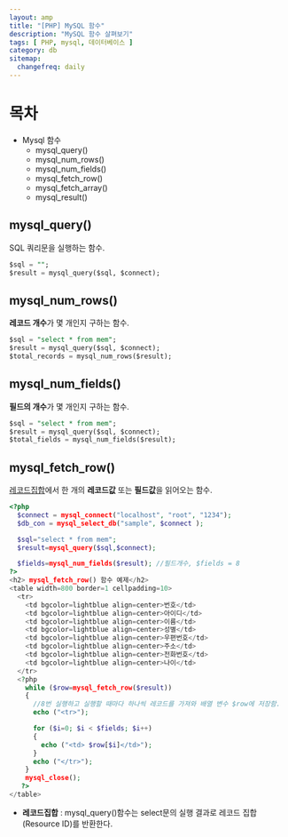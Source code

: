 ```yaml
---
layout: amp
title: "[PHP] MySQL 함수"
description: "MySQL 함수 살펴보기"
tags: [ PHP, mysql, 데이터베이스 ]
category: db
sitemap:
  changefreq: daily
---
```


# 목차
- Mysql 함수
  * mysql_query()
  * mysql_num_rows()
  * mysql_num_fields()
  * mysql_fetch_row()
  * mysql_fetch_array()
  * mysql_result()

## mysql_query()
SQL 쿼리문을 실행하는 함수.
```sql
$sql = "";
$result = mysql_query($sql, $connect);
```

## mysql_num_rows()
**레코드 개수**가 몇 개인지 구하는 함수.
```sql
$sql = "select * from mem";
$result = mysql_query($sql, $connect);
$total_records = mysql_num_rows($result);
```

## mysql_num_fields()
**필드의 개수**가 몇 개인지 구하는 함수.
```sql
$sql = "select * from mem";
$result = mysql_query($sql, $connect);
$total_fields = mysql_num_fields($result);
```

## mysql_fetch_row()
[레코드집합](#레코드집합)에서 한 개의 **레코드값** 또는 **필드값**을 읽어오는 함수.
```php
<?php
  $connect = mysql_connect("localhost", "root", "1234");
  $db_con = mysql_select_db("sample", $connect );

  $sql="select * from mem";
  $result=mysql_query($sql,$connect);

  $fields=mysql_num_fields($result); //필드개수, $fields = 8
?>
<h2> mysql_fetch_row() 함수 예제</h2>
<table width=800 border=1 cellpadding=10>
  <tr>
    <td bgcolor=lightblue align=center>번호</td>
    <td bgcolor=lightblue align=center>아이디</td>
    <td bgcolor=lightblue align=center>이름</td>
    <td bgcolor=lightblue align=center>성별</td>
    <td bgcolor=lightblue align=center>우편번호</td>
    <td bgcolor=lightblue align=center>주소</td>
    <td bgcolor=lightblue align=center>전화번호</td>
    <td bgcolor=lightblue align=center>나이</td>
  </tr>
  <?php
    while ($row=mysql_fetch_row($result))
    {
      //8번 실행하고 실행할 때마다 하나씩 레코드를 가져와 배열 변수 $row에 저장함.
      echo ("<tr>");

      for ($i=0; $i < $fields; $i++)
      {
        echo ("<td> $row[$i]</td>");
      }
      echo ("</tr>");
    }
    mysql_close();
   ?>
</table>
```





<a id="레코드집합"></a>
- **레코드집합** : mysql_query()함수는 select문의 실행 결과로 레코드 집합(Resource ID)를 반환한다.
